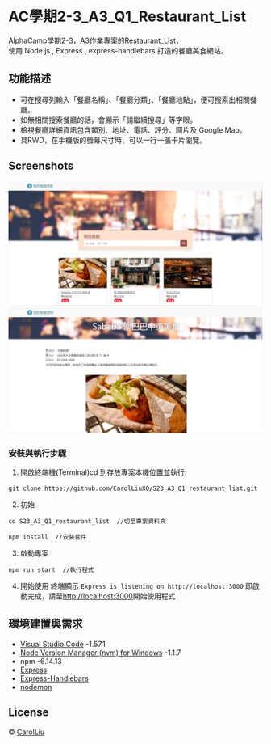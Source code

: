 # AC學期2-3_A3_Q1_Restaurant_List

AlphaCamp學期2-3，A3作業專案的Restaurant_List，  
使用 Node.js , Express , express-handlebars 打造的餐廳美食網站。

## 功能描述

- 可在搜尋列輸入「餐廳名稱」、「餐廳分類」、「餐廳地點」，便可搜索出相關餐廳。
- 如無相關搜索餐廳的話，會顯示「請繼續搜尋」等字眼。
- 檢視餐廳詳細資訊包含類別、地址、電話、評分、圖片及 Google Map。
- 具RWD，在手機版的螢幕尺寸時，可以一行一張卡片瀏覽。

## Screenshots

![首頁](./homepage.PNG)
![詳細](./detail.PNG)


### 安裝與執行步驟

1. 開啟終端機(Terminal)cd 到存放專案本機位置並執行:

```
git clone https://github.com/CarolLiuXQ/S23_A3_Q1_restaurant_list.git
```

2. 初始

```
cd S23_A3_Q1_restaurant_list  //切至專案資料夾
```

```
npm install  //安裝套件
```

3. 啟動專案

```
npm run start  //執行程式
```

4. 開始使用
終端顯示 `Express is listening on http://localhost:3000` 即啟動完成，請至[http://localhost:3000](http://localhost:3000)開始使用程式



## 環境建置與需求

- [Visual Studio Code](https://visualstudio.microsoft.com/zh-hant/) -1.57.1
- [Node Version Manager (nvm) for Windows](https://github.com/coreybutler/nvm-windows/releases) -1.1.7
- npm -6.14.13
- [Express](https://www.npmjs.com/package/express)
- [Express-Handlebars](https://www.npmjs.com/package/express-handlebars)
- [nodemon](https://www.npmjs.com/package/nodemon)


## License
© [CarolLiu](https://github.com/CarolLiuXQ/)